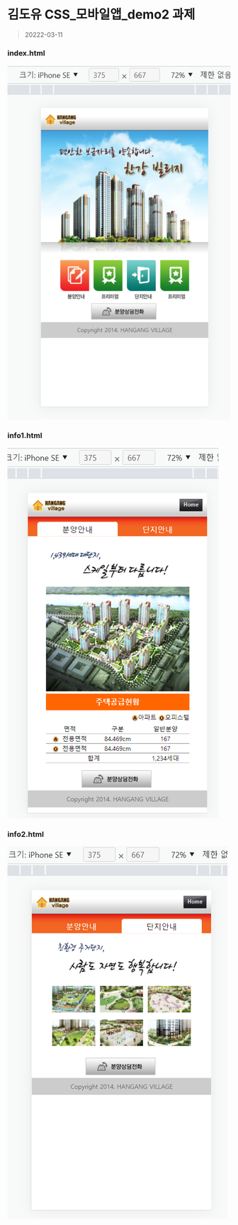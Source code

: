 # 김도유 CSS_모바일앱_demo2 과제 

> 20222-03-11

### index.html
![ALT](index.png)


### info1.html
![ALT](info1.png)

### info2.html
![ALT](info2.png)
